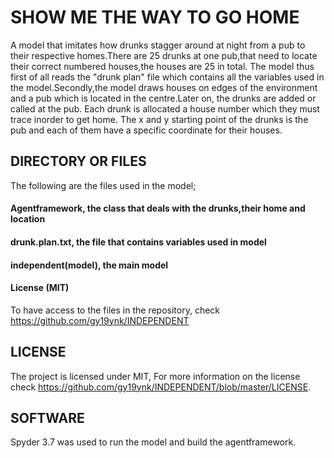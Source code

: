 # SHOW ME THE WAY TO GO HOME
A model that imitates how drunks stagger around at night from a pub to their respective homes.There are 25 drunks at one pub,that need to locate their correct numbered houses,the houses are 25 in total. The model thus first of all reads the "drunk plan" file which contains all the variables used in the model.Secondly,the model draws houses on edges of the environment and a  pub which is located in the centre.Later on, the drunks are added or called at the pub. Each drunk is allocated a house number which they must trace inorder to get home. The x and y starting point of the drunks is the pub and each of them have a specific coordinate for their houses.

## DIRECTORY OR FILES
The following are the files used in the model;  
#### Agentframework, the class that deals with the drunks,their home and location
#### drunk.plan.txt, the file that contains variables used in model 
#### independent(model), the main model 
#### License (MIT)
To have access to the files in the repository, check https://github.com/gy19ynk/INDEPENDENT

## LICENSE
The project is licensed under MIT, For more information on the license check https://github.com/gy19ynk/INDEPENDENT/blob/master/LICENSE.

## SOFTWARE
Spyder 3.7 was used to run the model and build the agentframework.




 
